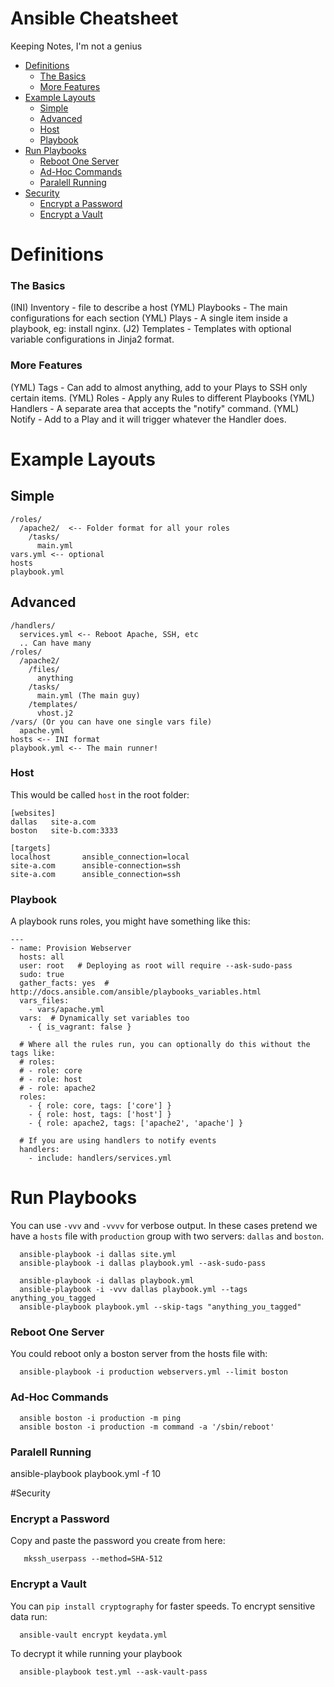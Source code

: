 # Ansible Cheatsheet
Keeping Notes, I'm not a genius


- [Definitions](#definitions) 
  - [The Basics](#the-basics)
  - [More Features](#more-features)
- [Example Layouts](#example-layouts)
  - [Simple](#simple)
  - [Advanced](#advanced)
  - [Host](#host)
  - [Playbook](#playbook)
- [Run Playbooks](#run-playbooks)
  - [Reboot One Server](#reboot-one-server)
  - [Ad-Hoc Commands](#ad-hoc-commands)
  - [Paralell Running](#paralell-running)
- [Security](#security)
  - [Encrypt a Password](#encrypt-a-password)
  - [Encrypt a Vault](#encrypt-a-vault)

# Definitions

### The Basics
(INI) Inventory - file to describe a host
(YML) Playbooks - The main configurations for each section
(YML) Plays - A single item inside a playbook, eg: install nginx.
(J2)  Templates - Templates with optional variable configurations in Jinja2 format.

### More Features
(YML) Tags - Can add to almost anything, add to your Plays to SSH only certain items.
(YML) Roles - Apply any Rules to different Playbooks
(YML) Handlers - A separate area that accepts the "notify" command.
(YML) Notify - Add to a Play and it will trigger whatever the Handler does.

# Example Layouts

## Simple
```
/roles/
  /apache2/  <-- Folder format for all your roles
    /tasks/
      main.yml
vars.yml <-- optional
hosts
playbook.yml
```

## Advanced
```
/handlers/
  services.yml <-- Reboot Apache, SSH, etc
  .. Can have many
/roles/
  /apache2/
    /files/
      anything
    /tasks/
      main.yml (The main guy)
    /templates/
      vhost.j2
/vars/ (Or you can have one single vars file)
  apache.yml
hosts <-- INI format
playbook.yml <-- The main runner!
```

### Host
This would be called `host` in the root folder:
```
[websites]
dallas   site-a.com
boston   site-b.com:3333

[targets]
localhost       ansible_connection=local
site-a.com      ansible-connection=ssh
site-a.com      ansible_connection=ssh
```

### Playbook
A playbook runs roles, you might have something like this:
```
---
- name: Provision Webserver
  hosts: all
  user: root   # Deploying as root will require --ask-sudo-pass
  sudo: true
  gather_facts: yes  # http://docs.ansible.com/ansible/playbooks_variables.html
  vars_files:
    - vars/apache.yml
  vars:  # Dynamically set variables too
    - { is_vagrant: false }

  # Where all the rules run, you can optionally do this without the tags like:
  # roles:
  # - role: core
  # - role: host
  # - role: apache2
  roles:  
    - { role: core, tags: ['core'] }
    - { role: host, tags: ['host'] }
    - { role: apache2, tags: ['apache2', 'apache'] }

  # If you are using handlers to notify events
  handlers:
    - include: handlers/services.yml
```

# Run Playbooks
You can use `-vvv` and `-vvvv` for verbose output. In these cases pretend we have a `hosts` file with `production` group with two servers: `dallas` and `boston`.
  
```
  ansible-playbook -i dallas site.yml
  ansible-playbook -i dallas playbook.yml --ask-sudo-pass
```

```
  ansible-playbook -i dallas playbook.yml
  ansible-playbook -i -vvv dallas playbook.yml --tags anything_you_tagged
  ansible-playbook playbook.yml --skip-tags "anything_you_tagged"
```
  
### Reboot One Server
You could reboot only a boston server from the hosts file with:

```
  ansible-playbook -i production webservers.yml --limit boston
```

### Ad-Hoc Commands

```
  ansible boston -i production -m ping
  ansible boston -i production -m command -a '/sbin/reboot'
```
### Paralell Running

  ansible-playbook playbook.yml -f 10

#Security

### Encrypt a Password
Copy and paste the password you create from here:

```
   mkssh_userpass --method=SHA-512
```

### Encrypt a Vault
You can `pip install cryptography` for faster speeds.
To encrypt sensitive data run:

```
  ansible-vault encrypt keydata.yml
```

To decrypt it while running your playbook 

```
  ansible-playbook test.yml --ask-vault-pass
```  
